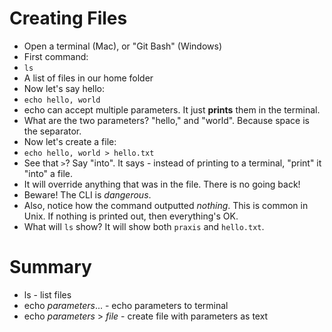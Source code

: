 # Creating Files

* Open a terminal (Mac), or "Git Bash" (Windows)
* First command:
* `ls`
* A list of files in our home folder
* Now let's say hello:
* `echo hello, world`
* echo can accept multiple parameters. It just **prints** them in the terminal.
* What are the two parameters? "hello," and "world". Because space is the separator.
* Now let's create a file:
* `echo hello, world > hello.txt`
* See that `>`? Say "into". It says - instead of printing to a terminal, "print" it "into" a file.
* It will override anything that was in the file. There is no going back!
* Beware! The CLI is *dangerous*.
* Also, notice how the command outputted *nothing*. This is common in Unix. If nothing is printed out,
  then everything's OK.
* What will `ls` show? It will show both `praxis` and `hello.txt`.

# Summary

* ls - list files
* echo _parameters_... - echo parameters to terminal
* echo _parameters_ > _file_ - create file with parameters as text
